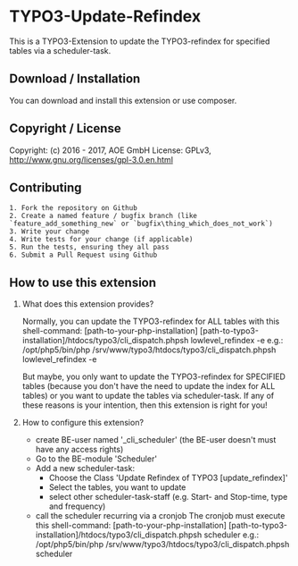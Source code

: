 # TYPO3-Update-Refindex

This is a TYPO3-Extension to update the TYPO3-refindex for specified tables via a scheduler-task.

## Download / Installation

You can download and install this extension or use composer.

## Copyright / License

Copyright: (c) 2016 - 2017, AOE GmbH
License: GPLv3, <http://www.gnu.org/licenses/gpl-3.0.en.html>

## Contributing

	1. Fork the repository on Github
	2. Create a named feature / bugfix branch (like `feature_add_something_new` or `bugfix\thing_which_does_not_work`)
	3. Write your change
	4. Write tests for your change (if applicable)
	5. Run the tests, ensuring they all pass
	6. Submit a Pull Request using Github

##  How to use this extension

1. What does this extension provides?

	Normally, you can update the TYPO3-refindex for ALL tables with this shell-command:
	[path-to-your-php-installation] [path-to-typo3-installation]/htdocs/typo3/cli_dispatch.phpsh lowlevel_refindex -e
	e.g.:
	/opt/php5/bin/php /srv/www/typo3/htdocs/typo3/cli_dispatch.phpsh lowlevel_refindex -e

	But maybe, you only want to update the TYPO3-refindex for SPECIFIED tables (because you don't have the need to update the index for ALL tables)
	or you want to update the tables via scheduler-task. If any of these reasons is your intention, then this extension is right for you!

2. How to configure this extension?
    * create BE-user named '_cli_scheduler' (the BE-user doesn't must have any access rights)
	* Go to the BE-module 'Scheduler'
	* Add a new scheduler-task:
	    * Choose the Class 'Update Refindex of TYPO3 [update_refindex]'
		* Select the tables, you want to update
		* select other scheduler-task-staff (e.g. Start- and Stop-time, type and frequency)
	* call the scheduler recurring via a cronjob
		 The cronjob must execute this shell-command:
		 [path-to-your-php-installation] [path-to-typo3-installation]/htdocs/typo3/cli_dispatch.phpsh scheduler
		 e.g.:
		 /opt/php5/bin/php /srv/www/typo3/htdocs/typo3/cli_dispatch.phpsh scheduler